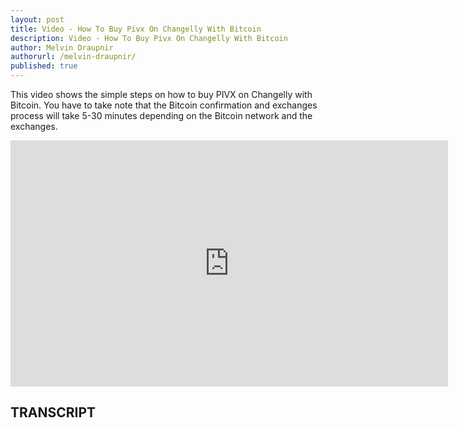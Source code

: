 ```yaml
---
layout: post
title: Video - How To Buy Pivx On Changelly With Bitcoin
description: Video - How To Buy Pivx On Changelly With Bitcoin
author: Melvin Draupnir
authorurl: /melvin-draupnir/
published: true
---
```


<p>This video shows the simple steps on how to buy PIVX on Changelly with Bitcoin. You have to take note that the Bitcoin confirmation and exchanges process will take 5-30 minutes depending on the Bitcoin network and the exchanges. </p>

<center><iframe width="700" height="394" src="https://www.youtube.com/embed/JyX2i5S4O5s" frameborder="0" allowfullscreen></iframe></center>

<h2>TRANSCRIPT</h2>
